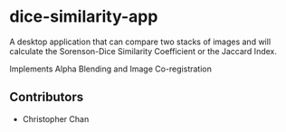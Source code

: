 # dice-similarity-app

A desktop application that can compare two stacks of images and will calculate the Sorenson-Dice Similarity Coefficient or the Jaccard Index.

Implements Alpha Blending and Image Co-registration

## Contributors
- Christopher Chan 
